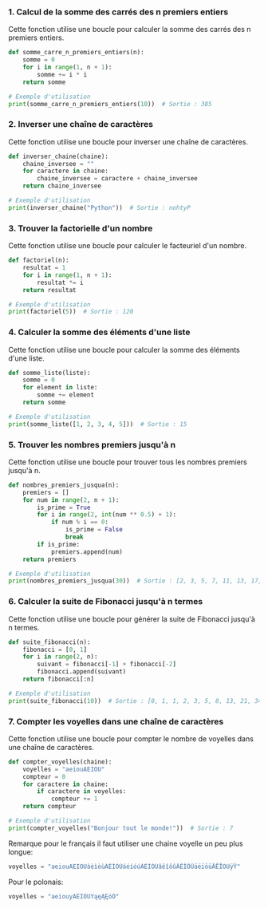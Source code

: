 
### 1. **Calcul de la somme des carrés des n premiers entiers**

Cette fonction utilise une boucle pour calculer la somme des carrés des n premiers entiers.
```python
def somme_carre_n_premiers_entiers(n):
    somme = 0
    for i in range(1, n + 1):
        somme += i * i
    return somme

# Exemple d'utilisation
print(somme_carre_n_premiers_entiers(10))  # Sortie : 385
```

### 2. **Inverser une chaîne de caractères**

Cette fonction utilise une boucle pour inverser une chaîne de caractères.
```python
def inverser_chaine(chaine):
    chaine_inversee = ""
    for caractere in chaine:
        chaine_inversee = caractere + chaine_inversee
    return chaine_inversee

# Exemple d'utilisation
print(inverser_chaine("Python"))  # Sortie : nohtyP
```

### 3. **Trouver la factorielle d'un nombre**

Cette fonction utilise une boucle pour calculer le facteuriel d'un nombre.
```python
def factoriel(n):
    resultat = 1
    for i in range(1, n + 1):
        resultat *= i
    return resultat

# Exemple d'utilisation
print(factoriel(5))  # Sortie : 120
```

### 4. **Calculer la somme des éléments d'une liste**

Cette fonction utilise une boucle pour calculer la somme des éléments d'une liste.
```python
def somme_liste(liste):
    somme = 0
    for element in liste:
        somme += element
    return somme

# Exemple d'utilisation
print(somme_liste([1, 2, 3, 4, 5]))  # Sortie : 15
```

### 5. **Trouver les nombres premiers jusqu'à n**

Cette fonction utilise une boucle pour trouver tous les nombres premiers jusqu'à n.
```python
def nombres_premiers_jusqua(n):
    premiers = []
    for num in range(2, n + 1):
        is_prime = True
        for i in range(2, int(num ** 0.5) + 1):
            if num % i == 0:
                is_prime = False
                break
        if is_prime:
            premiers.append(num)
    return premiers

# Exemple d'utilisation
print(nombres_premiers_jusqua(30))  # Sortie : [2, 3, 5, 7, 11, 13, 17, 19, 23, 29]
```

### 6. **Calculer la suite de Fibonacci jusqu'à n termes**

Cette fonction utilise une boucle pour générer la suite de Fibonacci jusqu'à n termes.
```python
def suite_fibonacci(n):
    fibonacci = [0, 1]
    for i in range(2, n):
        suivant = fibonacci[-1] + fibonacci[-2]
        fibonacci.append(suivant)
    return fibonacci[:n]

# Exemple d'utilisation
print(suite_fibonacci(10))  # Sortie : [0, 1, 1, 2, 3, 5, 8, 13, 21, 34]
```

### 7. **Compter les voyelles dans une chaîne de caractères**

Cette fonction utilise une boucle pour compter le nombre de voyelles dans une chaîne de caractères.

```python
def compter_voyelles(chaine):
    voyelles = "aeiouAEIOU"
    compteur = 0
    for caractere in chaine:
        if caractere in voyelles:
            compteur += 1
    return compteur

# Exemple d'utilisation
print(compter_voyelles("Bonjour tout le monde!"))  # Sortie : 7
```
Remarque pour le français il faut utiliser une chaine voyelle un peu plus longue:
```python
voyelles = "aeiouAEIOUàèìòùÀÈÌÒÙáéíóúÁÉÍÓÚâêîôûÂÊÎÔÛäëïöüÄËÏÖÜÿŸ"
````
Pour le polonais:
```python
voyelles = "aeiouyAEIOUYąęĄĘóÓ"
```
